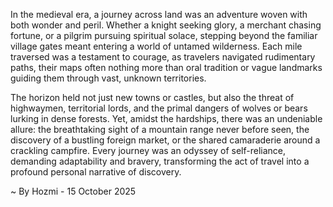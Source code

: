 
In the medieval era, a journey across land was an adventure woven with both wonder and peril. Whether a knight seeking glory, a merchant chasing fortune, or a pilgrim pursuing spiritual solace, stepping beyond the familiar village gates meant entering a world of untamed wilderness. Each mile traversed was a testament to courage, as travelers navigated rudimentary paths, their maps often nothing more than oral tradition or vague landmarks guiding them through vast, unknown territories.

The horizon held not just new towns or castles, but also the threat of highwaymen, territorial lords, and the primal dangers of wolves or bears lurking in dense forests. Yet, amidst the hardships, there was an undeniable allure: the breathtaking sight of a mountain range never before seen, the discovery of a bustling foreign market, or the shared camaraderie around a crackling campfire. Every journey was an odyssey of self-reliance, demanding adaptability and bravery, transforming the act of travel into a profound personal narrative of discovery.

~ By Hozmi - 15 October 2025
